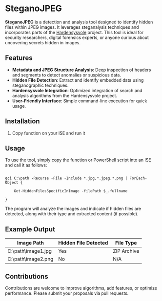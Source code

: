# SteganoJPEG

**SteganoJPEG** is a detection and analysis tool designed to identify hidden files within JPEG images. It leverages steganalysis techniques and incorporates parts of the [Hardensysvole](https://github.com/your-hardensysvole-link-if-available) project. This tool is ideal for security researchers, digital forensics experts, or anyone curious about uncovering secrets hidden in images.

## Features

<ul>
  <li><strong>Metadata and JPEG Structure Analysis</strong>: Deep inspection of headers and segments to detect anomalies or suspicious data.</li>
  <li><strong>Hidden File Detection</strong>: Extract and identify embedded data using steganographic techniques.</li>
  <li><strong>Hardensysvole Integration</strong>: Optimized integration of search and analysis algorithms from the Hardensysvole project.</li>
  <li><strong>User-Friendly Interface</strong>: Simple command-line execution for quick usage.</li>
</ul>

## Installation

<ol>
  <li>Copy function on your ISE and run it
  </li>
</ol>

## Usage

<p>To use the tool, simply copy the function or PowerShell script into an ISE and call it as follows:</p>

<pre><code>
gci C:\path -Recurse -File -Include *.jpg,*.jpeg,*.png | ForEach-Object {

    Get-HiddenFilesSpecificInImage -filePath $_.fullname

}
</code></pre>

<p>The program will analyze the images and indicate if hidden files are detected, along with their type and extracted content (if possible).</p>

## Example Output

<table>
  <thead>
    <tr>
      <th>Image Path</th>
      <th>Hidden File Detected</th>
      <th>File Type</th>
    </tr>
  </thead>
  <tbody>
    <tr>
      <td>C:\path\image1.jpg</td>
      <td>Yes</td>
      <td>ZIP Archive</td>
    </tr>
    <tr>
      <td>C:\path\image2.png</td>
      <td>No</td>
      <td>N/A</td>
    </tr>
  </tbody>
</table>

## Contributions

<p>Contributions are welcome to improve algorithms, add features, or optimize performance. Please submit your proposals via pull requests.</p>
